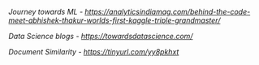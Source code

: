 
*Journey towards ML - https://analyticsindiamag.com/behind-the-code-meet-abhishek-thakur-worlds-first-kaggle-triple-grandmaster/*

*Data Science blogs - https://towardsdatascience.com/*

*Document Similarity - https://tinyurl.com/yy8pkhxt*
